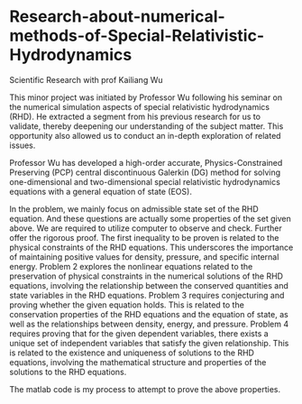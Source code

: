 # Research-about-numerical-methods-of-Special-Relativistic-Hydrodynamics
Scientific Research with prof Kailiang Wu

This minor project was initiated by Professor Wu following his seminar on the numerical simulation aspects of special relativistic hydrodynamics (RHD). He extracted a segment from his previous research for us to validate, thereby deepening our understanding of the subject matter. This opportunity also allowed us to conduct an in-depth exploration of related issues.

Professor Wu has developed a high-order accurate, Physics-Constrained Preserving (PCP) central discontinuous Galerkin (DG) method for solving one-dimensional and two-dimensional special relativistic hydrodynamics equations with a general equation of state (EOS). 

In the problem, we mainly focus on admissible state set of the RHD equation. And these questions are actually some properties of the set given above. We are required to utilize computer to observe and check. 
Further offer the rigorous proof. The first inequality to be proven is related to the physical constraints of the RHD equations. This underscores the importance of maintaining positive values for density, pressure, and specific internal energy. 
Problem 2 explores the nonlinear equations related to the preservation of physical constraints in the numerical solutions of the RHD equations, involving the relationship between the conserved quantities and state variables in the RHD equations. 
Problem 3 requires conjecturing and proving whether the given equation holds. This is related to the conservation properties of the RHD equations and the equation of state, as well as the relationships between density, energy, and pressure. 
Problem 4 requires proving that for the given dependent variables, there exists a unique set of independent variables that satisfy the given relationship. This is related to the existence and uniqueness of solutions to the RHD equations, involving the mathematical structure and properties of the solutions to the RHD equations.

The matlab code is my process to attempt to prove the above properties.
